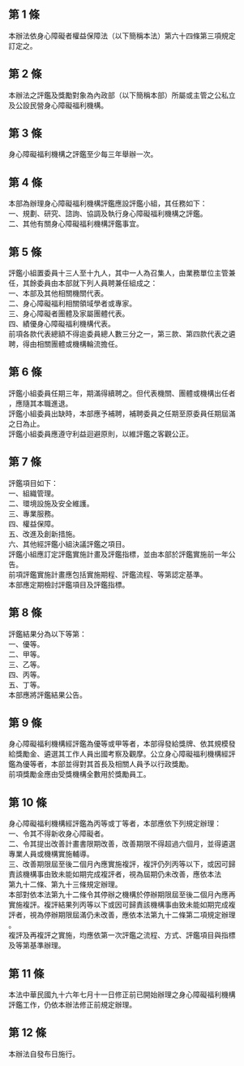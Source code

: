 第 1 條
-------
本辦法依身心障礙者權益保障法（以下簡稱本法）第六十四條第三項規定  
訂定之。

第 2 條
-------
本辦法之評鑑及獎勵對象為內政部（以下簡稱本部）所屬或主管之公私立  
及公設民營身心障礙福利機構。

第 3 條
-------
身心障礙福利機構之評鑑至少每三年舉辦一次。

第 4 條
-------
本部為辦理身心障礙福利機構評鑑應設評鑑小組，其任務如下：  
一、規劃、研究、諮詢、協調及執行身心障礙福利機構之評鑑。  
二、其他有關身心障礙福利機構評鑑事宜。

第 5 條
-------
評鑑小組置委員十三人至十九人，其中一人為召集人，由業務單位主管兼  
任，其餘委員由本部就下列人員聘兼任組成之：  
一、本部及其他相關機關代表。  
二、身心障礙福利相關領域學者或專家。  
三、身心障礙者團體及家屬團體代表。  
四、績優身心障礙福利機構代表。  
前項各款代表總額不得逾委員總人數三分之一，第三款、第四款代表之遴  
聘，得由相關團體或機構輪流擔任。

第 6 條
-------
評鑑小組委員任期三年，期滿得續聘之。但代表機關、團體或機構出任者  
，應隨其本職進退。  
評鑑小組委員出缺時，本部應予補聘，補聘委員之任期至原委員任期屆滿  
之日為止。  
評鑑小組委員應遵守利益迴避原則，以維評鑑之客觀公正。

第 7 條
-------
評鑑項目如下：  
一、組織管理。  
二、環境設施及安全維護。  
三、專業服務。  
四、權益保障。  
五、改進及創新措施。  
六、其他經評鑑小組決議評鑑之項目。  
評鑑小組應訂定評鑑實施計畫及評鑑指標，並由本部於評鑑實施前一年公  
告。  
前項評鑑實施計畫應包括實施期程、評鑑流程、等第認定基準。  
本部應定期檢討評鑑項目及評鑑指標。

第 8 條
-------
評鑑結果分為以下等第：  
一、優等。  
二、甲等。  
三、乙等。  
四、丙等。  
五、丁等。  
本部應將評鑑結果公告。

第 9 條
-------
身心障礙福利機構經評鑑為優等或甲等者，本部得發給獎牌、依其規模發  
給獎勵金、遴選其工作人員出國考察及觀摩。公立身心障礙福利機構經評  
鑑為優等者，本部並得對其首長及相關人員予以行政獎勵。  
前項獎勵金應由受獎機構全數用於獎勵員工。

第 10 條
--------
身心障礙福利機構經評鑑為丙等或丁等者，本部應依下列規定辦理：  
一、令其不得新收身心障礙者。  
二、令其提出改善計畫書限期改善，改善期限不得超過六個月，並得遴選  
    專業人員或機構實施輔導。  
三、改善期限屆至後二個月內應實施複評，複評仍列丙等以下，或因可歸  
    責該機構事由致未能如期完成複評者，視為屆期仍未改善，應依本法  
    第九十二條、第九十三條規定辦理。  
本部對依本法第九十二條令其停辦之機構於停辦期限屆至後二個月內應再  
實施複評。複評結果列丙等以下或因可歸責該機構事由致未能如期完成複  
評者，視為停辦期限屆滿仍未改善，應依本法第九十二條第二項規定辦理  
。  
複評及再複評之實施，均應依第一次評鑑之流程、方式、評鑑項目與指標  
及等第基準辦理。

第 11 條
--------
本法中華民國九十六年七月十一日修正前已開始辦理之身心障礙福利機構  
評鑑工作，仍依本辦法修正前規定辦理。

第 12 條
--------
本辦法自發布日施行。


